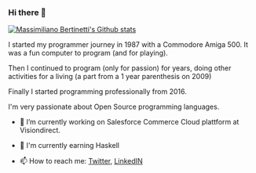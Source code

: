 ### Hi there 👋

[![Massimiliano Bertinetti's Github stats](https://github-readme-stats.vercel.app/api?username=maxbertinetti&show_icons=true&theme=radical)](https://github.com/maxbertinetti/github-readme-stats)

I started my programmer journey in 1987 with a Commodore Amiga 500.
It was a fun computer to program (and for playing).

Then I continued to program (only for passion) for years, doing other activities for a living (a part from a 1 year parenthesis on 2009)

Finally I started programming professionally from 2016.

I'm very passionate about Open Source programming languages.

- 🔭 I’m currently working on Salesforce Commerce Cloud plattform at Visiondirect.

- 📖 I'm currently earning Haskell

- 📫 How to reach me: [Twitter](https://twitter.com/maxbertinetti), [LinkedIN](https://www.linkedin.com/in/massimiliano-bertinetti/)
